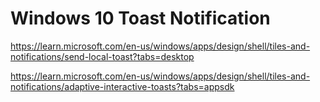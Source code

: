 ﻿# Windows 10 Toast Notification

https://learn.microsoft.com/en-us/windows/apps/design/shell/tiles-and-notifications/send-local-toast?tabs=desktop

https://learn.microsoft.com/en-us/windows/apps/design/shell/tiles-and-notifications/adaptive-interactive-toasts?tabs=appsdk

